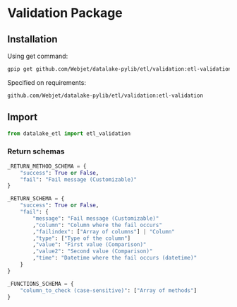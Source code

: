 # Validation Package

## Installation

Using get command:

```bash
gpip get github.com/Webjet/datalake-pylib/etl/validation:etl-validation
```

Specified on requirements:

```
github.com/Webjet/datalake-pylib/etl/validation:etl-validation
```

## Import

```python
from datalake_etl import etl_validation
```

### Return schemas

```python
_RETURN_METHOD_SCHEMA = {
    "success": True or False,
    "fail": "Fail message (Customizable)"
}
```

```python
_RETURN_SCHEMA = {
    "success": True or False,
    "fail": {
        "message": "Fail message (Customizable)"
        ,"column": "Column where the fail occurs"
        ,"failindex": ["Array of columns"] | "Column"
        ,"type": ["Type of the column"]
        ,"value": "First value (Comparison)"
        ,"value2": "Second value (Comparison)"
        ,"time": "Datetime where the fail occurs (datetime)"
    }
}
```

```python
_FUNCTIONS_SCHEMA = {
    "column_to_check (case-sensitive)": ["Array of methods"]
}
```
